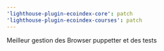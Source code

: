 ```yaml
---
'lighthouse-plugin-ecoindex-core': patch
'lighthouse-plugin-ecoindex-courses': patch
---
```


Meilleur gestion des Browser puppetter et des tests
